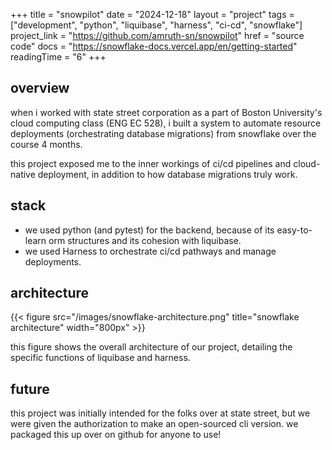 +++
title = "snowpilot"
date = "2024-12-18"
layout = "project"
tags = ["development", "python", "liquibase", "harness", "ci-cd", "snowflake"]
project_link = "https://github.com/amruth-sn/snowpilot"
href = "source code"
docs = "https://snowflake-docs.vercel.app/en/getting-started"
readingTime = "6"
+++

## overview

when i worked with state street corporation as a part of Boston University's cloud computing class (ENG EC 528), i built a system to automate resource deployments (orchestrating database migrations) from snowflake over the course 4 months. 

this project exposed me to the inner workings of ci/cd pipelines and cloud-native deployment, in addition to how database migrations truly work.

## stack

- we used python (and pytest) for the backend, because of its easy-to-learn orm structures and its cohesion with liquibase. 
- we used Harness to orchestrate ci/cd pathways and manage deployments.


## architecture

<!-- ![snowpilot architecture](/images/snowflake-architecture.png "snowpilot architecture") -->
{{< figure src="/images/snowflake-architecture.png" title="snowflake architecture" width="800px" >}}


this figure shows the overall architecture of our project, detailing the specific functions of liquibase and harness.

## future
this project was initially intended for the folks over at state street, but we were given the authorization to make an open-sourced cli version. we packaged this up over on github for anyone to use!